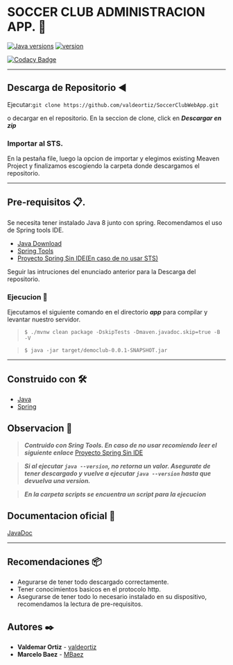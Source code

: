 # SOCCER CLUB ADMINISTRACION APP. 🚀

[![Java versions](https://img.shields.io/badge/JAVA-v8-blue)](https://www.java.com/es/download/) [![version](https://img.shields.io/badge/Version-v1.0-blue)](https://github.com/valdeortiz/SoccerClubWebApp)

[![Codacy Badge](https://api.codacy.com/project/badge/Grade/a460577315c6434a96a79218ef4858fd)](https://www.codacy.com?utm_source=github.com&amp;utm_medium=referral&amp;utm_content=valdeortiz/SoccerClubWebApp&amp;utm_campaign=Badge_Grade)
*** 
## Descarga de Repositorio :arrow_backward:

Ejecutar:``` git clone https://github.com/valdeortiz/SoccerClubWebApp.git ```

o decargar en el repositorio. En la seccion de clone, click en ***Descargar en zip***

### Importar al STS.
En la pestaña file, luego la opcion de importar y elegimos existing Meaven Project y finalizamos escogiendo la carpeta donde descargamos el repositorio.

***
## Pre-requisitos 📋.
Se necesita tener instalado Java 8 junto con spring. Recomendamos el uso de Spring tools IDE.
- [Java Download](https://www.java.com/es/download/)
- [Spring Tools](https://spring.io/tools)
- [Proyecto Spring Sin IDE(En caso de no usar STS)](https://hackerdev.net/viewtopic.php?t=7)



Seguir las intruciones del enunciado anterior para la Descarga del repositorio.


### Ejecucion 🔩
Ejecutamos el siguiente comando en el directorio ***app*** para compilar y levantar nuestro servidor.
> ```$ ./mvnw clean package -DskipTests -Dmaven.javadoc.skip=true -B -V```

> ```$ java -jar target/democlub-0.0.1-SNAPSHOT.jar ```

***

## Construido con 🛠️

- [Java](https://www.java.com/es/download/ "Pagina oficial del lenguaje de programacion Java")
- [Spring](https://spring.io/ "Framework Spring")


## Observacion 📢 

> ***Contruido con Sring Tools. En caso de no usar recomiendo leer el siguiente enlace***
[Proyecto Spring Sin IDE](https://hackerdev.net/viewtopic.php?t=7)

> ***Si al ejecutar `java --version`, no retorna un valor. Asegurate de tener descargado y vuelve a ejecutar `java --version` hasta que devuelva una version.***

> ***En la carpeta scripts se encuentra un script para la ejecucion***

## Documentacion oficial 📄
[JavaDoc](https://docs.oracle.com/javase/8/docs/technotes/tools/windows/javadoc.html "Documentacion oficial de java")

***

## Recomendaciones 📦

- Aegurarse de tener todo descargado correctamente.
- Tener conocimientos basicos en el protocolo http.
- Asegurarse de tener todo lo necesario instalado en su dispositivo, recomendamos la lectura de pre-requisitos.

## Autores ✒️

* **Valdemar Ortiz** - [valdeortiz](https://github.com/valdeortiz)
* **Marcelo Baez** -  [MBaez](https://github.com/Mbaez97)